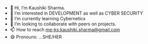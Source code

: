- 👋 Hi, I’m Kaushiki Sharma.
- 👀 I’m interested in DEVELOPMENT as well as CYBER SECURITY
- 🌱 I’m currently learning Cybernetics
- 💞️ I’m looking to collaborate with peers on projects.
- 📫 How to reach me-ks.kaushiki.sharma@gmail.com
- 😄 Pronouns: ...SHE/HER


<!---
KSxHacker/KSxHacker is a ✨ special ✨ repository because its `README.md` (this file) appears on your GitHub profile.
You can click the Preview link to take a look at your changes.
--->
